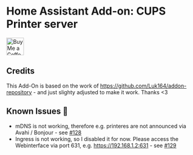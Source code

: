 # Home Assistant Add-on: CUPS Printer server

<a href='https://ko-fi.com/MaxWinterstein' target='_blank'><img height='35' style='border:0px;height:46px;' src='https://az743702.vo.msecnd.net/cdn/kofi3.png?v=0' border='0' alt='Buy Me a Coffee at ko-fi.com'></a>

## Credits
This Add-On is based on the work of https://github.com/Luk164/addon-repository - and just slighty adjusted to make it work. Thanks <3

## Known Issues 🚨
 * mDNS is not working, therefore e.g. printeres are not announced via Avahi / Bonjour - see [#128](https://github.com/MaxWinterstein/homeassistant-addons/issues/128)
 * Ingress is not working, so I disabled it for now. Please access the Webinterface via port 631, e.g. https://192.168.1.2:631 - see [#129](https://github.com/MaxWinterstein/homeassistant-addons/issues/129)
